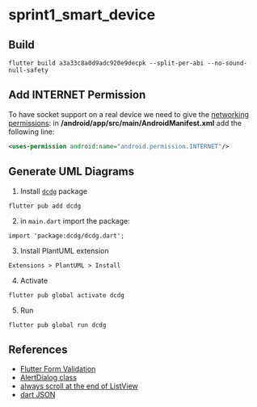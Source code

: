 # sprint1_smart_device


## Build
`flutter build a3a33c8a0d9adc920e9decpk --split-per-abi --no-sound-null-safety`

## Add INTERNET Permission
To have socket support on a real device we need to give the [networking permissions](https://docs.flutter.dev/development/data-and-backend/networking):
in **/android/app/src/main/AndroidManifest.xml** add the following line:
```xml
<uses-permission android:name="android.permission.INTERNET"/>
```

## Generate UML Diagrams
1. Install [`dcdg`](https://pub.dev/packages/dcdg) package
```
flutter pub add dcdg
```
2. in `main.dart` import the package:
```
import 'package:dcdg/dcdg.dart';
```
3. Install PlantUML extension
```lang-none
Extensions > PlantUML > Install
```
4. Activate 
```
flutter pub global activate dcdg
```
5. Run
```
flutter pub global run dcdg
```

## References

- [Flutter Form Validation](https://docs.flutter.dev/cookbook/forms/validation)
- [AlertDialog class](https://api.flutter.dev/flutter/material/AlertDialog-class.html)
- [always scroll at the end of ListView](https://stackoverflow.com/a/63947715/19544859)
- [dart JSON](https://api.flutter.dev/flutter/dart-convert/jsonDecode.html)